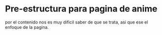 # Pre-estructura para pagina de anime
por el contenido nos es muy dificil saber de que se trata, asi que ese el enfoque de la pagina.
